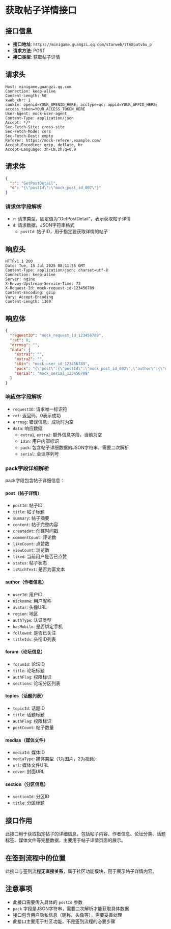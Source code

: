 # 获取帖子详情接口

## 接口信息

- **接口地址**: `https://minigame.guangzi.qq.com/starweb/7tn8putvbu_p`
- **请求方法**: POST
- **接口类型**: 获取帖子详情

## 请求头

```
Host: minigame.guangzi.qq.com
Connection: keep-alive
Content-Length: 50
xweb_xhr: 1
cookie: openid=YOUR_OPENID_HERE; acctype=qc; appid=YOUR_APPID_HERE; access_token=YOUR_ACCESS_TOKEN_HERE
User-Agent: mock-user-agent
Content-Type: application/json
Accept: */*
Sec-Fetch-Site: cross-site
Sec-Fetch-Mode: cors
Sec-Fetch-Dest: empty
Referer: https://mock-referer.example.com/
Accept-Encoding: gzip, deflate, br
Accept-Language: zh-CN,zh;q=0.9
```

## 请求体

```json
{
  "r": "GetPostDetail",
  "d": "{\"postId\":\"mock_post_id_002\"}"
}
```

### 请求体字段解析

- `r`: 请求类型，固定值为"GetPostDetail"，表示获取帖子详情
- `d`: 请求数据，JSON字符串格式
  - `postId`: 帖子ID，用于指定要获取详情的帖子

## 响应头

```
HTTP/1.1 200
Date: Tue, 15 Jul 2025 08:11:55 GMT
Content-Type: application/json; charset=utf-8
Connection: keep-alive
Server: nginx
X-Envoy-Upstream-Service-Time: 73
X-Request-Id: mock-request-id-123456789
Content-Encoding: gzip
Vary: Accept-Encoding
Content-Length: 1369
```

## 响应体

```json
{
  "requestID": "mock_request_id_123456789",
  "ret": 0,
  "errmsg": "",
  "data": {
    "extra1": "",
    "extra2": "",
    "iUin": "mock_user_id_123456789",
    "pack": "{\"post\":{\"postId\":\"mock_post_id_002\",\"author\":{\"userId\":\"mock_user_id_001\",\"gender\":0,\"authType\":4,\"nickname\":\"mock_user_nickname\",\"avatar\":\"\",\"region\":\"mock_region\",\"hasMobile\":true,\"followed\":false,\"titleIds\":[],\"status\":0},\"forum\":{\"forumId\":\"6\",\"title\":\"流沙屋\",\"authFlag\":60,\"sections\":[{\"sectionId\":\"5\",\"title\":\"交流\"},{\"sectionId\":\"6\",\"title\":\"灌水\"},{\"sectionId\":\"7\",\"title\":\"互助\"}]},\"topics\":[{\"topicId\":\"4\",\"title\":\"官方\",\"authFlag\":60,\"priority\":0,\"background\":\"\",\"logo\":\"\",\"startAt\":\"0\",\"finishAt\":\"0\",\"status\":0,\"onlyOfficial\":false,\"postCount\":\"655\",\"intro\":\"\",\"showDesignerReplied\":false},{\"topicId\":\"11\",\"title\":\"ff14手游\",\"authFlag\":60,\"priority\":0,\"background\":\"\",\"logo\":\"\",\"startAt\":\"0\",\"finishAt\":\"0\",\"status\":0,\"onlyOfficial\":false,\"postCount\":\"451\",\"intro\":\"\",\"showDesignerReplied\":false},{\"topicId\":\"18\",\"title\":\"吟游诗人\",\"authFlag\":60,\"priority\":0,\"background\":\"\",\"logo\":\"\",\"startAt\":\"0\",\"finishAt\":\"0\",\"status\":0,\"onlyOfficial\":false,\"postCount\":\"35\",\"intro\":\"\",\"showDesignerReplied\":false}],\"title\":\"测试帖子标题\",\"summary\":\"这是一个测试帖子的摘要内容\",\"createdAt\":\"1700000003000\",\"commentCount\":\"9\",\"likeCount\":\"78\",\"viewCount\":\"434\",\"medias\":[{\"mediaId\":\"mock_media_001\",\"mediaType\":1,\"url\":\"https://example.com/test_image.jpg\",\"cover\":\"\",\"platform\":\"\",\"vid\":\"\"}],\"liked\":false,\"content\":\"这是一个测试帖子的内容，用于演示接口功能。\",\"tags\":[],\"status\":1,\"section\":{\"sectionId\":\"5\",\"title\":\"交流\"},\"modifier\":\"\",\"modifiedAt\":\"0\",\"isRichText\":false}}",
    "serial": "mock_serial_123456789"
  }
}
```

### 响应体字段解析

- `requestID`: 请求唯一标识符
- `ret`: 返回码，0表示成功
- `errmsg`: 错误信息，成功时为空
- `data`: 响应数据
  - `extra1`, `extra2`: 额外信息字段，当前为空
  - `iUin`: 用户内部标识
  - `pack`: 包含帖子详细数据的JSON字符串，需要二次解析
  - `serial`: 会话序列号

### pack字段详细解析

pack字段包含帖子详细信息：

#### post（帖子详情）
- `postId`: 帖子ID
- `title`: 帖子标题
- `summary`: 帖子摘要
- `content`: 帖子完整内容
- `createdAt`: 创建时间戳
- `commentCount`: 评论数
- `likeCount`: 点赞数
- `viewCount`: 浏览数
- `liked`: 当前用户是否已点赞
- `status`: 帖子状态
- `isRichText`: 是否为富文本

#### author（作者信息）
- `userId`: 用户ID
- `nickname`: 用户昵称
- `avatar`: 头像URL
- `region`: 地区
- `authType`: 认证类型
- `hasMobile`: 是否绑定手机
- `followed`: 是否已关注
- `titleIds`: 头衔ID列表

#### forum（论坛信息）
- `forumId`: 论坛ID
- `title`: 论坛标题
- `authFlag`: 权限标识
- `sections`: 论坛分区列表

#### topics（话题列表）
- `topicId`: 话题ID
- `title`: 话题标题
- `authFlag`: 权限标识
- `postCount`: 帖子数量

#### medias（媒体文件）
- `mediaId`: 媒体ID
- `mediaType`: 媒体类型（1为图片，2为视频）
- `url`: 媒体文件URL
- `cover`: 封面URL

#### section（分区信息）
- `sectionId`: 分区ID
- `title`: 分区标题

## 接口作用

此接口用于获取指定帖子的详细信息，包括帖子内容、作者信息、论坛分类、话题标签、媒体文件等完整数据，主要用于帖子详情页面的展示。

## 在签到流程中的位置

此接口与签到流程**无直接关系**，属于社区功能模块，用于展示帖子详情内容。

## 注意事项

- 此接口需要传入具体的 `postId` 参数
- `pack` 字段是JSON字符串，需要二次解析才能获取具体数据
- 接口包含用户隐私信息（昵称、头像等），需要妥善处理
- 此接口主要用于社区功能，不是签到流程的必要步骤 